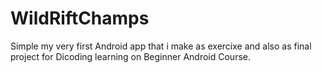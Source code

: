# WildRiftChamps
Simple my very first Android app that i make as exercixe and also as final project for Dicoding learning on Beginner Android Course.
